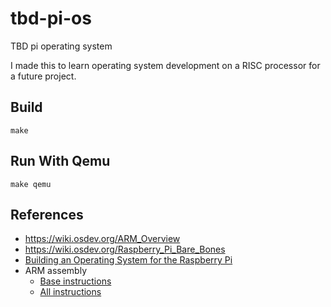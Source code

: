# tbd-pi-os

TBD pi operating system

I made this to learn operating system development on a RISC processor for a future project.

## Build

`make`

## Run With Qemu

`make qemu`

## References

- https://wiki.osdev.org/ARM_Overview
- https://wiki.osdev.org/Raspberry_Pi_Bare_Bones
- [Building an Operating System for the Raspberry Pi](https://jsandler18.github.io/)
- ARM assembly
  - [Base instructions](https://developer.arm.com/documentation/ddi0602/2023-12/Base-Instructions?lang=en)
  - [All instructions](https://developer.arm.com/documentation/ddi0602/2023-12/?lang=en)
